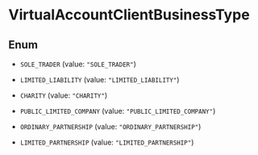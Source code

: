 

# VirtualAccountClientBusinessType

## Enum


* `SOLE_TRADER` (value: `"SOLE_TRADER"`)

* `LIMITED_LIABILITY` (value: `"LIMITED_LIABILITY"`)

* `CHARITY` (value: `"CHARITY"`)

* `PUBLIC_LIMITED_COMPANY` (value: `"PUBLIC_LIMITED_COMPANY"`)

* `ORDINARY_PARTNERSHIP` (value: `"ORDINARY_PARTNERSHIP"`)

* `LIMITED_PARTNERSHIP` (value: `"LIMITED_PARTNERSHIP"`)



